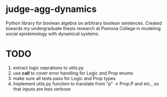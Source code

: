 # judge-agg-dynamics
Python library for boolean algebra on arbitrary boolean sentences. Created towards my undergraduate thesis research at Pomona College in modeling social epistemology with dynamical systems.

# TODO
1. extract logic oeprations to utils.py
2. use __call__ to cover error handling for Logic and Prop enums
3. make sure all tests pass for Logic and Prop types
4. Implement utils.py function to translate from "p" -> Prop.P and etc.,
so that inputs are less verbose
